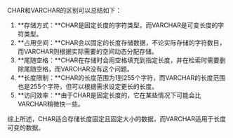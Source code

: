 CHAR和VARCHAR的区别可以总结如下：

1. **存储方式：**CHAR是固定长度的字符类型，而VARCHAR是可变长度的字符类型。
2. **占用空间：**CHAR会以固定的长度存储数据，不论实际存储的字符数目，而VARCHAR则根据实际需要的空间动态分配存储。
3. **尾随空格：**CHAR在存储时会用空格填充到指定长度，并在检索时需要删除尾随空格，而VARCHAR没有这个问题。
4. **长度限制：**CHAR的长度范围为1到255个字符，而VARCHAR的长度范围也是255个字符，但可以根据需求设定更长的长度。
5. **访问效率：**由于CHAR是固定长度的，它在某些情况下可能会比VARCHAR稍微快一些。

综上所述，CHAR适合存储长度固定且固定大小的数据，而VARCHAR适用于长度可变的数据。
